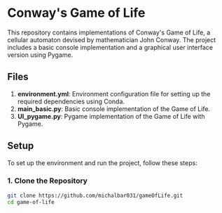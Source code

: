 # Conway's Game of Life

This repository contains implementations of Conway's Game of Life, a cellular automaton devised by mathematician John Conway. The project includes a basic console implementation and a graphical user interface version using Pygame.

## Files

1. **environment.yml**: Environment configuration file for setting up the required dependencies using Conda.
2. **main_basic.py**: Basic console implementation of the Game of Life.
3. **UI_pygame.py**: Pygame implementation of the Game of Life with Pygame.

## Setup

To set up the environment and run the project, follow these steps:

### 1. Clone the Repository

```sh
git clone https://github.com/michalbar031/gameOfLife.git
cd game-of-life
